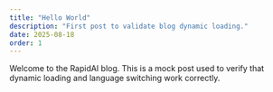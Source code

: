 ```yaml
---
title: "Hello World"
description: "First post to validate blog dynamic loading."
date: 2025-08-18
order: 1
---
```

Welcome to the RapidAI blog. This is a mock post used to verify that dynamic loading and language switching work correctly.
